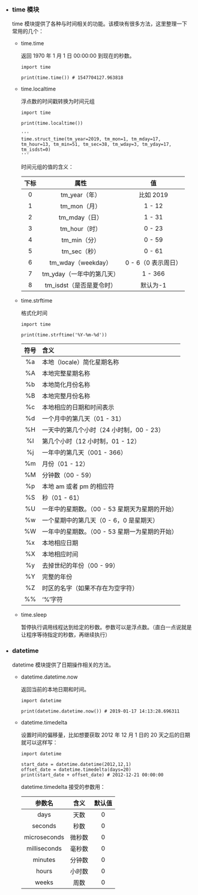 - ### time 模块

  time 模块提供了各种与时间相关的功能。该模块有很多方法，这里整理一下常用的几个：

  - time.time

    返回 1970 年 1 月 1 日 00:00:00 到现在的秒数。

    ```
    import time

    print(time.time()) # 1547704127.963818
    ```

  - time.localtime

    浮点数的时间戳转换为时间元组

    ```
    import time

    print(time.localtime())

    '''
    time.struct_time(tm_year=2019, tm_mon=1, tm_mday=17, tm_hour=13, tm_min=51, tm_sec=38, tm_wday=3, tm_yday=17, tm_isdst=0)
    '''
    ```

    时间元组的值的含义：

    | 下标 |           属性            |         值          |
    | :--: | :-----------------------: | :-----------------: |
    |  0   |       tm_year（年）       |      比如 2019      |
    |  1   |       tm_mon（月）        |       1 - 12        |
    |  2   |       tm_mday（日）       |       1 - 31        |
    |  3   |       tm_hour（时）       |       0 - 23        |
    |  4   |       tm_min（分）        |       0 - 59        |
    |  5   |       tm_sec（秒）        |       0 - 61        |
    |  6   |    tm_wday（weekday）     | 0 - 6（0 表示周日） |
    |  7   | tm_yday（一年中的第几天） |       1 - 366       |
    |  8   | tm_isdst（是否是夏令时）  |      默认为-1       |

  - time.strftime

    格式化时间

    ```
    import time

    print(time.strftime('%Y-%m-%d'))
    ```

    | 符号 | 含义                                           |
    | :--: | :--------------------------------------------- |
    |  %a  | 本地（locale）简化星期名称                     |
    |  %A  | 本地完整星期名称                               |
    |  %b  | 本地简化月份名称                               |
    |  %B  | 本地完整月份名称                               |
    |  %c  | 本地相应的日期和时间表示                       |
    |  %d  | 一个月中的第几天（01 - 31）                    |
    |  %H  | 一天中的第几个小时（24 小时制，00 - 23）       |
    |  %I  | 第几个小时（12 小时制，01 - 12）               |
    |  %j  | 一年中的第几天（001 - 366）                    |
    |  %m  | 月份（01 - 12）                                |
    |  %M  | 分钟数（00 - 59）                              |
    |  %p  | 本地 am 或者 pm 的相应符                       |
    |  %S  | 秒（01 - 61）                                  |
    |  %U  | 一年中的星期数。（00 - 53 星期天为星期的开始） |
    |  %w  | 一个星期中的第几天（0 - 6，0 是星期天）        |
    |  %W  | 一年中的星期数。（00 - 53 星期一为星期的开始） |
    |  %x  | 本地相应日期                                   |
    |  %X  | 本地相应时间                                   |
    |  %y  | 去掉世纪的年份（00 - 99）                      |
    |  %Y  | 完整的年份                                     |
    |  %Z  | 时区的名字（如果不存在为空字符）               |
    |  %%  | ‘%’字符                                        |

  - time.sleep

    暂停执行调用线程达到给定的秒数。参数可以是浮点数。（直白一点说就是让程序等待指定的秒数，再继续执行）

- ### datetime

  datetime 模块提供了日期操作相关的方法。

  - datetime.datetime.now

    返回当前的本地日期和时间。

    ```
    import datetime

    print(datetime.datetime.now()) # 2019-01-17 14:13:28.696311
    ```

  - datetime.timedelta

    设置时间的偏移量，比如想要获取 2012 年 12 月 1 日的 20 天之后的日期就可以这样写：

    ```
    import datetime

    start_date = datetime.datetime(2012,12,1)
    offset_date = datetime.timedelta(days=20)
    print(start_date + offset_date) # 2012-12-21 00:00:00
    ```

    datetime.timedelta 接受的参数用：

    |    参数名    |  含义  | 默认值 |
    | :----------: | :----: | :----: |
    |     days     |  天数  |   0    |
    |   seconds    |  秒数  |   0    |
    | microseconds | 微秒数 |   0    |
    | milliseconds | 毫秒数 |   0    |
    |   minutes    | 分钟数 |   0    |
    |    hours     | 小时数 |   0    |
    |    weeks     |  周数  |   0    |
